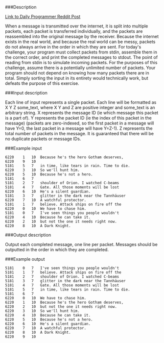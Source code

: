 ###Description

[Link to Daily Programmer Reddit Post](https://www.reddit.com/r/dailyprogrammer/comments/72ivih/20170926_challenge_333_easy_packet_assembler/)

When a message is transmitted over the internet, it is split into multiple packets, each packet is transferred individually, and the packets are reassembled into the original message by the receiver. Because the internet exists in the real world, and because the real world can be messy, packets do not always arrive in the order in which they are sent. For today's challenge, your program must collect packets from stdin, assemble them in the correct order, and print the completed messages to stdout.
The point of reading from stdin is to simulate incoming packets. For the purposes of this challenge, assume there is a potentially unlimited number of packets. Your program should not depend on knowing how many packets there are in total. Simply sorting the input in its entirety would technically work, but defeats the purpose of this exercise.

###Input description

Each line of input represents a single packet. Each line will be formatted as X Y Z some_text, where X Y and Z are positive integer and some_text is an arbitrary string. X represents the message ID (ie which message this packet is a part of). Y represents the packet ID (ie the index of this packet in the message) (packets are zero-indexed, so the first packet in a message will have Y=0, the last packet in a message will have Y=Z-1). Z represents the total number of packets in the message. It is guaranteed that there will be no duplicate packets or message IDs.

###Example input
````
6220    1   10  Because he's the hero Gotham deserves, 
6220    9   10   
5181    5   7   in time, like tears in rain. Time to die.
6220    3   10  So we'll hunt him. 
6220    5   10  Because he's not a hero. 
5181    6   7    
5181    2   7   shoulder of Orion. I watched C-beams 
5181    4   7   Gate. All those moments will be lost 
6220    6   10  He's a silent guardian. 
5181    3   7   glitter in the dark near the Tannhäuser 
6220    7   10  A watchful protector. 
5181    1   7   believe. Attack ships on fire off the 
6220    0   10  We have to chase him. 
5181    0   7   I've seen things you people wouldn't 
6220    4   10  Because he can take it. 
6220    2   10  but not the one it needs right now. 
6220    8   10  A Dark Knight. 
````

###Output description

Output each completed message, one line per packet. Messages should be outputted in the order in which they are completed.

###Example output
````
5181    0   7   I've seen things you people wouldn't 
5181    1   7   believe. Attack ships on fire off the 
5181    2   7   shoulder of Orion. I watched C-beams 
5181    3   7   glitter in the dark near the Tannhäuser 
5181    4   7   Gate. All those moments will be lost 
5181    5   7   in time, like tears in rain. Time to die.
5181    6   7    
6220    0   10  We have to chase him. 
6220    1   10  Because he's the hero Gotham deserves, 
6220    2   10  but not the one it needs right now. 
6220    3   10  So we'll hunt him. 
6220    4   10  Because he can take it. 
6220    5   10  Because he's not a hero. 
6220    6   10  He's a silent guardian. 
6220    7   10  A watchful protector. 
6220    8   10  A Dark Knight. 
6220    9   10   
````